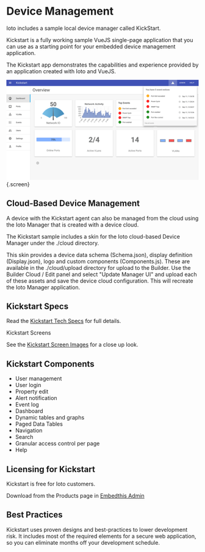 # Device Management

Ioto includes a sample local device manager called KickStart.

Kickstart is a fully working sample VueJS single-page application that you can use as a starting point for your embedded device management application.

The Kickstart app demonstrates the capabilities and experience provided by an application created with Ioto and VueJS.

![Kickstart](../images/kickstart/home.png){.screen}

## Cloud-Based Device Management

A device with the Kickstart agent can also be managed from the cloud using the Ioto Manager that is created with a device cloud.

The Kickstart sample includes a skin for the Ioto cloud-based Device Manager under the ./cloud directory.

This skin provides a device data schema (Schema.json), display definition (Display.json), logo and custom components (Components.js). These are available in the ./cloud/upload directory for upload to the Builder. Use the Builder Cloud / Edit panel and select "Update Manager UI" and upload each of these assets and save the device cloud configuration. This will recreate the Ioto Manager application.

## Kickstart Specs

Read the [Kickstart Tech Specs](../specs/) for full details.

Kickstart Screens

See the [Kickstart Screen Images](../screenshots/) for a close up look.</p>

## Kickstart Components

* User management
* User login
* Property edit
* Alert notification
* Event log
* Dashboard
* Dynamic tables and graphs
* Paged Data Tables
* Navigation
* Search
* Granular access control per page
* Help

## Licensing for Kickstart

Kickstart is free for Ioto customers.

Download from the Products page in [Embedthis Admin](https://admin.embedthis.com)

## Best Practices

Kickstart uses proven designs and best-practices to lower development risk. It includes most of the required elements for a secure web application, so you can eliminate months off your development schedule.
